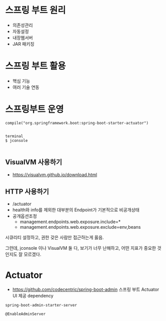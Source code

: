 # 스프링 부트 원리
+ 의존성관리
+ 자동설정
+ 내장웹서버
+ JAR 패키징

# 스프링 부트 활용
+ 핵심 기능
+ 여러 기술 연동


# 스프링부트 운영
<pre><code>compile("org.springframework.boot:spring-boot-starter-actuator")</code></pre>

<pre><code>
terminal
$ jconsole
</code>
</pre>

## VisualVM 사용하기
+ https://visualvm.github.io/download.html

## HTTP 사용하기
+ /actuator
+ health와 info를 제외한 대부분의 Endpoint가 기본적으로 ​비공개​ 상태
+ 공개옵션조정
    + management.endpoints.web.exposure.include=*
    + management.endpoints.web.exposure.exclude=env,beans

시큐리티 설정하고, 권한 갖은 사람만 접근하는게 옳음.

그런데, jconsole 이나 VisualVM 둘 다, 보기가 너무 난해하고, 어떤 지표가 중요한 것인지도 잘 모르겠다.


# Actuator
+ https://github.com/codecentric/spring-boot-admin
스프링 부트 Actuator UI 제공
dependency
<pre><code>​spring-boot-admin-starter-server</code></pre>
<pre><code>@EnableAdminServer</code></pre>


